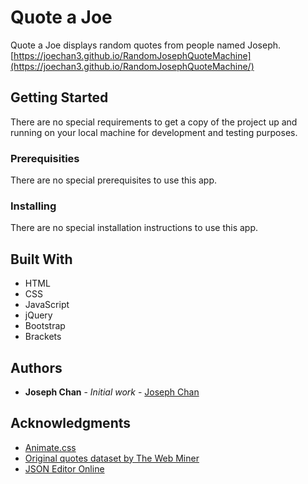 # Quote a Joe

Quote a Joe displays random quotes from people named Joseph.
[https://joechan3.github.io/RandomJosephQuoteMachine](https://joechan3.github.io/RandomJosephQuoteMachine/)

## Getting Started

There are no special requirements to get a copy of the project up and running on your local machine for development and testing purposes.

### Prerequisities

There are no special prerequisites to use this app.

### Installing

There are no special installation instructions to use this app.

## Built With

* HTML
* CSS
* JavaScript
* jQuery
* Bootstrap
* Brackets

## Authors

* **Joseph Chan** - *Initial work* - [Joseph Chan](https://github.com/joechan3)

## Acknowledgments

* [Animate.css](https://daneden.github.io/animate.css/)
* [Original quotes dataset by The Web Miner](http://thewebminer.com/download)
* [JSON Editor Online](http://www.jsoneditoronline.org/)

